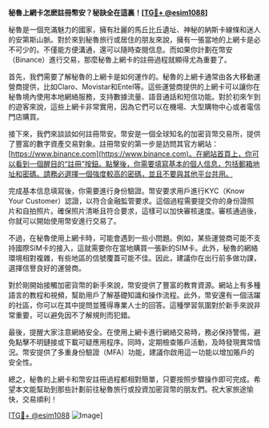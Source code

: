 **秘魯上網卡怎麽註冊幣安？秘訣全在這裏！[[TG💪+ @esim1088](https://t.me/s/esim1088)]**

秘魯是一個充滿魅力的國家，擁有壯麗的馬丘比丘遺址、神秘的納斯卡線條和迷人的安第斯山脈。對於來到秘魯旅行或居住的朋友來說，擁有一張當地的上網卡是必不可少的。不僅能方便溝通，還可以隨時查閱信息。而如果你計劃在幣安（Binance）進行交易，那麼秘魯上網卡的註冊過程就顯得尤為重要了。

首先，我們需要了解秘魯的上網卡是如何運作的。秘魯的上網卡通常由各大移動運營商提供，比如Claro、Movistar和Entel等。這些運營商提供的上網卡可以讓你在秘魯境內使用本地網絡服務，支持數據流量、語音通話和短信功能。對於初來乍到的遊客來說，這些上網卡非常實用，因為它們可以在機場、大型購物中心或者電信門店購買。

接下來，我們來談談如何註冊幣安。幣安是一個全球知名的加密貨幣交易所，提供了豐富的數字資產交易對象。註冊幣安的第一步是訪問其官方網站：[https://www.binance.com](https://www.binance.com)。在網站首頁上，你可以看到一個醒目的“註冊”按鈕。點擊後，你需要填寫基本的個人信息，包括郵箱地址和密碼。請務必選擇一個強度較高的密碼，並且不要與其他平台共用。

完成基本信息填寫後，你需要進行身份驗證。幣安要求用戶進行KYC（Know Your Customer）認證，以符合金融監管要求。這個過程需要提交你的身份證照片和自拍照片。確保照片清晰且符合要求，這樣可以加快審核速度。審核通過後，你就可以開始使用幣安進行交易了。

不過，在秘魯使用上網卡時，可能會遇到一些小問題。例如，某些運營商可能不支持國際SIM卡的接入，這就需要你在當地購買一張新的SIM卡。此外，秘魯的網絡環境相對複雜，有些地區的信號覆蓋可能不佳。因此，建議你在出行前多做功課，選擇信譽良好的運營商。

對於剛開始接觸加密貨幣的新手來說，幣安提供了豐富的教育資源。網站上有多種語言的教程和視頻，幫助用戶了解基礎知識和操作流程。此外，幣安還有一個活躍的社區，你可以在其中提問並獲得專業人士的回答。這種學習氛圍對於新手來說非常重要，可以避免因不了解規則而犯錯。

最後，提醒大家注意網絡安全。在使用上網卡進行網絡交易時，務必保持警惕，避免點擊不明鏈接或下載可疑應用程序。同時，定期檢查賬戶活動，及時發現異常情況。幣安提供了多重身份驗證（MFA）功能，建議你啟用這一功能以增加賬戶的安全性。

總之，秘魯的上網卡和幣安註冊過程都相對簡單，只要按照步驟操作即可完成。希望本文能幫助到那些計劃前往秘魯旅行或投資加密貨幣的朋友們。祝大家旅途愉快，交易順利！

[[TG💪+ @esim1088](https://t.me/s/esim1088) ![Image](https://i.postimg.cc/4NQfJmqS/Snipaste-2025-05-13-00-14-12.png)]